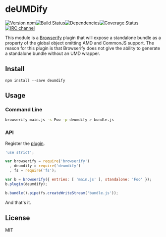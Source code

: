 # deUMDify

[![Version npm](http://img.shields.io/npm/v/deumdify.svg?style=flat-square)](http://browsenpm.org/package/deumdify)[![Build Status](http://img.shields.io/travis/primus/deumdify/master.svg?style=flat-square)](https://travis-ci.org/primus/deumdify)[![Dependencies](https://img.shields.io/david/primus/deumdify.svg?style=flat-square)](https://david-dm.org/primus/deumdify)[![Coverage Status](http://img.shields.io/coveralls/primus/deumdify/master.svg?style=flat-square)](https://coveralls.io/r/primus/deumdify?branch=master)[![IRC channel](http://img.shields.io/badge/IRC-irc.freenode.net%23primus-00a8ff.svg?style=flat-square)](http://webchat.freenode.net/?channels=primus)

This module is a [Browserify](http://browserify.org/) plugin that will expose a
standalone bundle as a property of the global object omitting AMD and CommonJS
support. The reason for this plugin is that Browserify does not give the ability
to generate a standalone bundle without an UMD wrapper.

## Install

```
npm install --save deumdify
```

## Usage

### Command Line

```sh
browserify main.js -s Foo -p deumdify > bundle.js
```

### API

Register the [plugin](https://github.com/substack/node-browserify#bpluginplugin-opts).

```js
'use strict';

var browserify = require('browserify')
  , deumdify = require('deumdify')
  , fs = require('fs');

var b = browserify({ entries: [ 'main.js' ], standalone: 'Foo' });
b.plugin(deumdify);

b.bundle().pipe(fs.createWriteStream('bundle.js'));
```

And that's it.

## License

MIT
